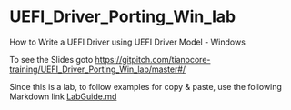<!--- @file
  Readme.md for UEFI / EDK II Training UEFI Driver Porting Lab Windows

  Copyright (c) 2020, Intel Corporation. All rights reserved.<BR>

  Redistribution and use in source (original document form) and 'compiled'
  forms (converted to PDF, epub, HTML and other formats) with or without
  modification, are permitted provided that the following conditions are met:

  1) Redistributions of source code (original document form) must retain the
     above copyright notice, this list of conditions and the following
     disclaimer as the first lines of this file unmodified.

  2) Redistributions in compiled form (transformed to other DTDs, converted to
     PDF, epub, HTML and other formats) must reproduce the above copyright
     notice, this list of conditions and the following disclaimer in the
     documentation and/or other materials provided with the distribution.

  THIS DOCUMENTATION IS PROVIDED BY TIANOCORE PROJECT "AS IS" AND ANY EXPRESS OR
  IMPLIED WARRANTIES, INCLUDING, BUT NOT LIMITED TO, THE IMPLIED WARRANTIES OF
  MERCHANTABILITY AND FITNESS FOR A PARTICULAR PURPOSE ARE DISCLAIMED. IN NO
  EVENT SHALL TIANOCORE PROJECT  BE LIABLE FOR ANY DIRECT, INDIRECT, INCIDENTAL,
  SPECIAL, EXEMPLARY, OR CONSEQUENTIAL DAMAGES (INCLUDING, BUT NOT LIMITED TO,
  PROCUREMENT OF SUBSTITUTE GOODS OR SERVICES; LOSS OF USE, DATA, OR PROFITS;
  OR BUSINESS INTERRUPTION) HOWEVER CAUSED AND ON ANY THEORY OF LIABILITY,
  WHETHER IN CONTRACT, STRICT LIABILITY, OR TORT (INCLUDING NEGLIGENCE OR
  OTHERWISE) ARISING IN ANY WAY OUT OF THE USE OF THIS DOCUMENTATION, EVEN IF
  ADVISED OF THE POSSIBILITY OF SUCH DAMAGE.

-->

# UEFI_Driver_Porting_Win_lab
How to Write a UEFI Driver using UEFI Driver Model - Windows

To see the Slides goto https://gitpitch.com/tianocore-training/UEFI_Driver_Porting_Win_lab/master#/

Since this is a lab, to follow examples for copy & paste, 
use the following Markdown link <a href="https://github.com/tianocore-training/UEFI_Driver_Porting_Win_lab/blob/master/LabGuide.md" >LabGuide.md</a>
